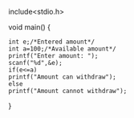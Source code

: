include<stdio.h>

void main()
{
    
    int e;/*Entered amount*/
    int a=100;/*Available amount*/
    printf("Enter amount: ");
    scanf("%d",&e);
    if(e<=a)
    printf("Amount can withdraw");
    else
    printf("Amount cannot withdraw");


}
